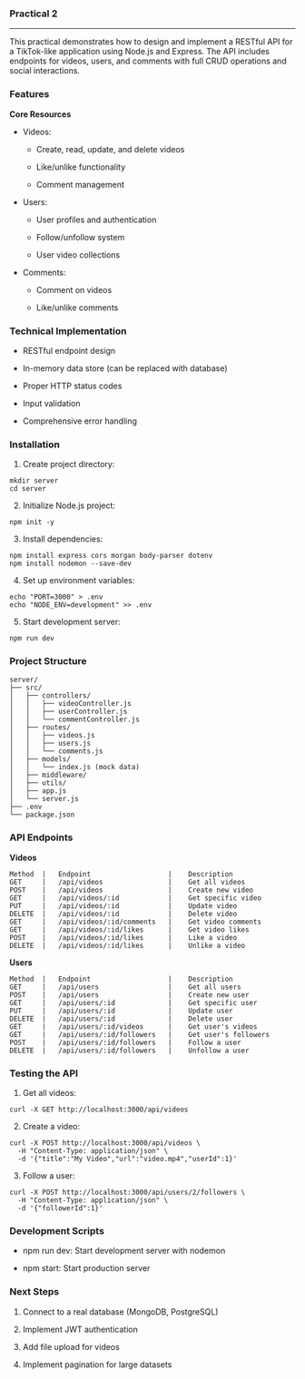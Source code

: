 ### Practical 2
---
This practical demonstrates how to design and implement a RESTful API for a TikTok-like application using Node.js and Express. The API includes endpoints for videos, users, and comments with full CRUD operations and social interactions.

### Features
**Core Resources**
- Videos:

    - Create, read, update, and delete videos

    - Like/unlike functionality

    - Comment management

- Users:

    - User profiles and authentication

    - Follow/unfollow system

    - User video collections

- Comments:

    - Comment on videos

    - Like/unlike comments

### Technical Implementation
- RESTful endpoint design

- In-memory data store (can be replaced with database)

- Proper HTTP status codes

- Input validation

- Comprehensive error handling

### Installation
1. Create project directory:
```
mkdir server
cd server
```
2. Initialize Node.js project:
```
npm init -y
```
3. Install dependencies:
```
npm install express cors morgan body-parser dotenv
npm install nodemon --save-dev
```
4. Set up environment variables:
```
echo "PORT=3000" > .env
echo "NODE_ENV=development" >> .env
```
5. Start development server:
```
npm run dev
```
### Project Structure
```
server/
├── src/
│   ├── controllers/
│   │   ├── videoController.js
│   │   ├── userController.js
│   │   └── commentController.js
│   ├── routes/
│   │   ├── videos.js
│   │   ├── users.js
│   │   └── comments.js
│   ├── models/
│   │   └── index.js (mock data)
│   ├── middleware/
│   ├── utils/
│   ├── app.js
│   └── server.js
├── .env
└── package.json
```
### API Endpoints
**Videos**
```
Method  | 	Endpoint                   |	Description
GET     |	/api/videos                |	Get all videos
POST    |	/api/videos                |	Create new video
GET     |	/api/videos/:id            |	Get specific video
PUT     |	/api/videos/:id            |	Update video
DELETE  |	/api/videos/:id            |	Delete video
GET     |	/api/videos/:id/comments   | 	Get video comments
GET     | 	/api/videos/:id/likes      |	Get video likes
POST    |	/api/videos/:id/likes      |	Like a video
DELETE  |	/api/videos/:id/likes      |	Unlike a video
```
**Users**
```
Method  |	Endpoint                   |	Description
GET     |	/api/users                 |	Get all users
POST    |	/api/users                 |	Create new user
GET     |	/api/users/:id             |	Get specific user
PUT     |	/api/users/:id             |	Update user
DELETE  |	/api/users/:id             |	Delete user
GET     |	/api/users/:id/videos      |	Get user's videos
GET     |	/api/users/:id/followers   |	Get user's followers
POST    | 	/api/users/:id/followers   |	Follow a user
DELETE  |	/api/users/:id/followers   |	Unfollow a user
```
### Testing the API
1. Get all videos:
```
curl -X GET http://localhost:3000/api/videos
```
2. Create a video:
```
curl -X POST http://localhost:3000/api/videos \
  -H "Content-Type: application/json" \
  -d '{"title":"My Video","url":"video.mp4","userId":1}'
```
3. Follow a user:
```
curl -X POST http://localhost:3000/api/users/2/followers \
  -H "Content-Type: application/json" \
  -d '{"followerId":1}'
```
### Development Scripts
- npm run dev: Start development server with nodemon

- npm start: Start production server

### Next Steps
1. Connect to a real database (MongoDB, PostgreSQL)

2. Implement JWT authentication

3. Add file upload for videos

4. Implement pagination for large datasets